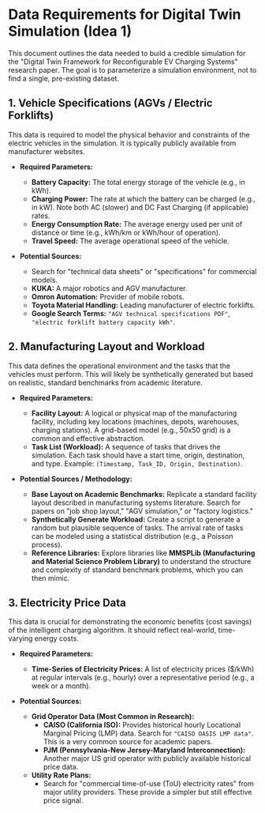 # Data Requirements for Digital Twin Simulation (Idea 1)

This document outlines the data needed to build a credible simulation for the "Digital Twin Framework for Reconfigurable EV Charging Systems" research paper. The goal is to parameterize a simulation environment, not to find a single, pre-existing dataset.

## 1. Vehicle Specifications (AGVs / Electric Forklifts)

This data is required to model the physical behavior and constraints of the electric vehicles in the simulation. It is typically publicly available from manufacturer websites.

*   **Required Parameters:**
    *   **Battery Capacity:** The total energy storage of the vehicle (e.g., in kWh).
    *   **Charging Power:** The rate at which the battery can be charged (e.g., in kW). Note both AC (slower) and DC Fast Charging (if applicable) rates.
    *   **Energy Consumption Rate:** The average energy used per unit of distance or time (e.g., kWh/km or kWh/hour of operation).
    *   **Travel Speed:** The average operational speed of the vehicle.

*   **Potential Sources:**
    *   Search for "technical data sheets" or "specifications" for commercial models.
    *   **KUKA:** A major robotics and AGV manufacturer.
    *   **Omron Automation:** Provider of mobile robots.
    *   **Toyota Material Handling:** Leading manufacturer of electric forklifts.
    *   **Google Search Terms:** `"AGV technical specifications PDF"`, `"electric forklift battery capacity kWh"`.

## 2. Manufacturing Layout and Workload

This data defines the operational environment and the tasks that the vehicles must perform. This will likely be synthetically generated but based on realistic, standard benchmarks from academic literature.

*   **Required Parameters:**
    *   **Facility Layout:** A logical or physical map of the manufacturing facility, including key locations (machines, depots, warehouses, charging stations). A grid-based model (e.g., 50x50 grid) is a common and effective abstraction.
    *   **Task List (Workload):** A sequence of tasks that drives the simulation. Each task should have a start time, origin, destination, and type. Example: `(Timestamp, Task_ID, Origin, Destination)`.

*   **Potential Sources / Methodology:**
    *   **Base Layout on Academic Benchmarks:** Replicate a standard facility layout described in manufacturing systems literature. Search for papers on "job shop layout," "AGV simulation," or "factory logistics."
    *   **Synthetically Generate Workload:** Create a script to generate a random but plausible sequence of tasks. The arrival rate of tasks can be modeled using a statistical distribution (e.g., a Poisson process).
    *   **Reference Libraries:** Explore libraries like **MMSPLib (Manufacturing and Material Science Problem Library)** to understand the structure and complexity of standard benchmark problems, which you can then mimic.

## 3. Electricity Price Data

This data is crucial for demonstrating the economic benefits (cost savings) of the intelligent charging algorithm. It should reflect real-world, time-varying energy costs.

*   **Required Parameters:**
    *   **Time-Series of Electricity Prices:** A list of electricity prices ($/kWh) at regular intervals (e.g., hourly) over a representative period (e.g., a week or a month).

*   **Potential Sources:**
    *   **Grid Operator Data (Most Common in Research):**
        *   **CAISO (California ISO):** Provides historical hourly Locational Marginal Pricing (LMP) data. Search for `"CAISO OASIS LMP data"`. This is a very common source for academic papers.
        *   **PJM (Pennsylvania-New Jersey-Maryland Interconnection):** Another major US grid operator with publicly available historical price data.
    *   **Utility Rate Plans:**
        *   Search for "commercial time-of-use (ToU) electricity rates" from major utility providers. These provide a simpler but still effective price signal.

